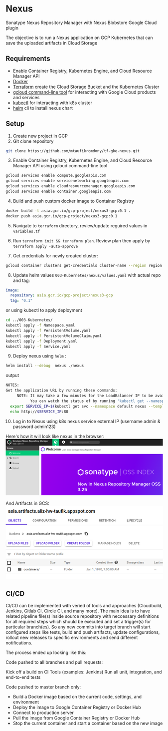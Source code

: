 # Nexus
Sonatype Nexus Repository Manager with Nexus Blobstore Google Cloud plugin

The objective is to run a Nexus application on GCP Kubernetes that can save the uploaded artifacts in Cloud Storage

## Requirements

- Enable Container Registry, Kubernetes Engine, and Cloud Resource Manager API
- [Docker](https://docs.docker.com/get-docker/)
- [Terraform](https://learn.hashicorp.com/terraform/getting-started/install.html) create the Cloud Storage Bucket and the Kubernetes Cluster 
- [gcloud command-line tool](https://cloud.google.com/sdk/docs/quickstarts) for interacting with Google Cloud products and services
- [kubectl](https://kubernetes.io/docs/tasks/tools/install-kubectl/) for interacting with k8s cluster
- [helm](https://helm.sh/docs/intro/install/) cli to install nexus chart

## Setup

1. Create new project in GCP
2. Git clone repository
```bash
git clone https://github.com/mtaufikromdony/tf-gke-nexus.git
```
3. Enable Container Registry, Kubernetes Engine, and Cloud Resource Manager API using gcloud command-line tool
```bash
gcloud services enable compute.googleapis.com
gcloud services enable servicenetworking.googleapis.com
gcloud services enable cloudresourcemanager.googleapis.com
gcloud services enable container.googleapis.com
```
4. Build and push custom docker image to Container Registry
```bash
docker build -t asia.gcr.io/gcp-project/nexus3-gcp:0.1 .
docker push asia.gcr.io/gcp-project/nexus3-gcp:0.1
```
5. Navigate to `terraform` directory, review/update reguired values in `variables.tf`

6. Run `terraform init && terraform plan`. Review plan then apply by `terraform apply -auto-approve`
7. Get credentials for newly created cluster:

```bash
gcloud container clusters get-credentials cluster-name --region region --project project-id
```

8. Update helm values `003-Kubernetes/nexus/values.yaml` with actual repo and tag:

```yaml
image:
  repository: asia.gcr.io/gcp-project/nexus3-gcp
  tag: "0.1"
```
or using kubectl to apply deployment
```bash
cd ../003-Kubernetes/
kubectl apply -f Namespace.yaml
kubectl apply -f PersistentVolume.yaml
kubectl apply -f PersistentVolumeClaim.yaml
kubectl apply -f Deployment.yaml 
kubectl apply -f Service.yaml
```
9. Deploy nexus using `helm` :

```bash
helm install --debug  nexus ./nexus
```

output
```bash
NOTES:
Get the application URL by running these commands:
     NOTE: It may take a few minutes for the LoadBalancer IP to be available.
           You can watch the status of by running 'kubectl get --namespace default svc -w nexus'
  export SERVICE_IP=$(kubectl get svc --namespace default nexus --template "{{ range (index .status.loadBalancer.ingress 0) }}{{.}}{{ end }}")
  echo http://$SERVICE_IP:80
```
10. Log in to Nexus using k8s nexus service external IP (username admin & password admin123)

Here's how it will look like nexus in the browser: ![nexus](003-Kubernetes/capture/nexus.png)

And Artifacts in GCS: ![artifacts](003-Kubernetes/capture/gcs-artifacts.png)

## CI/CD

CI/CD can be implemented with veried of tools and approaches (Cloudbuild, Jenkins, Gitlab CI, Circle CI, and many more).
The main idea is to have related pipeline file(s) inside source repository with neccessary definitions for all required steps which should be executed and set a trigger(s) for particular branch(es). So any new commits into target branch will start configured steps like tests, build and push artifacts, update configurations, rollout new releases to specific environments and send different notifications.

The process ended up looking like this:

Code pushed to all branches and pull requests:

Kick off a build on CI Tools (examples: Jenkins)
Run all unit, integration, and end-to-end tests

Code pushed to master branch only:

- Build a Docker image based on the current code, settings, and environment
- Deploy the image to Google Container Registry or Docker Hub
- Connect to production server
- Pull the image from Google Container Registry or Docker Hub
- Stop the current container and start a container based on the new image
